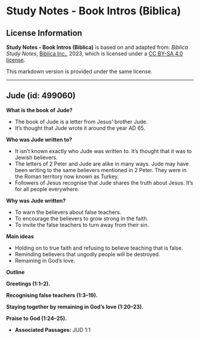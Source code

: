# Study Notes - Book Intros (Biblica)

## License Information

**Study Notes - Book Intros (Biblica)** is based on and adapted from: _Biblica Study Notes_, [Biblica Inc.](https://www.biblica.com/), 2023, which is licensed under a [CC BY-SA 4.0 license](https://creativecommons.org/licenses/by-sa/4.0/legalcode.en).

This markdown version is provided under the same license.



--------------------------------

## Jude (id: 499060)

**What is the book of** **Jude?**

* The book of Jude is a letter from Jesus’ brother Jude.
* It’s thought that Jude wrote it around the year AD 65\.

**Who was Jude written to?**

* It isn’t known exactly who Jude was written to. It’s thought that it was to Jewish believers.
* The letters of 2 Peter and Jude are alike in many ways. Jude may have been writing to the same believers mentioned in 2 Peter. They were in the Roman territory now known as Turkey.
* Followers of Jesus recognise that Jude shares the truth about Jesus. It’s for all people everywhere.

**Why was Jude written?**

* To warn the believers about false teachers.
* To encourage the believers to grow strong in the faith.
* To invite the false teachers to turn away from their sin.

**Main ideas**

* Holding on to true faith and refusing to believe teaching that is false.
* Reminding believers that ungodly people will be destroyed.
* Remaining in God’s love.

**Outline**

**Greetings (1:1–2\).**

**Recognising false teachers (1:3–19\).**

**Staying together by remaining in God’s love (1:20–23\).**

**Praise to God (1:24–25\).**

* **Associated Passages:** JUD 1:1


